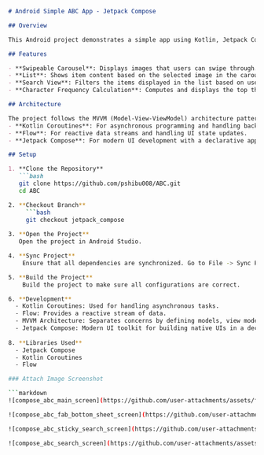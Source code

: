 
```markdown
# Android Simple ABC App - Jetpack Compose

## Overview

This Android project demonstrates a simple app using Kotlin, Jetpack Compose, Kotlin Coroutines, Flow, and MVVM architecture. The app features a swipeable carousel at the top and a list below it. The displayed items in the list are dependent on the currently selected image in the carousel. Additionally, the app includes a search functionality and calculates the top three most frequent characters from the displayed item list.

## Features

- **Swipeable Carousel**: Displays images that users can swipe through.
- **List**: Shows item content based on the selected image in the carousel.
- **Search View**: Filters the items displayed in the list based on user input.
- **Character Frequency Calculation**: Computes and displays the top three most frequent characters from the currently displayed items.

## Architecture

The project follows the MVVM (Model-View-ViewModel) architecture pattern and uses:
- **Kotlin Coroutines**: For asynchronous programming and handling background tasks.
- **Flow**: For reactive data streams and handling UI state updates.
- **Jetpack Compose**: For modern UI development with a declarative approach.

## Setup

1. **Clone the Repository**
   ```bash
   git clone https://github.com/pshibu008/ABC.git
   cd ABC

2. **Checkout Branch**
     ```bash
     git checkout jetpack_compose
     
3. **Open the Project**
   Open the project in Android Studio.

4. **Sync Project**
    Ensure that all dependencies are synchronized. Go to File -> Sync Project with Gradle Files.

5. **Build the Project**
    Build the project to make sure all configurations are correct.

6. **Development**
  - Kotlin Coroutines: Used for handling asynchronous tasks.
  - Flow: Provides a reactive stream of data.
  - MVVM Architecture: Separates concerns by defining models, view models, and views.
  - Jetpack Compose: Modern UI toolkit for building native UIs in a declarative manner.
    
8. **Libraries Used**
  - Jetpack Compose
  - Kotlin Coroutines
  - Flow

### Attach Image Screenshot

```markdown
![compose_abc_main_screen](https://github.com/user-attachments/assets/f48a9176-1ef3-4791-bc44-572877381498)

![compose_abc_fab_bottom_sheet_screen](https://github.com/user-attachments/assets/d9f5a536-e6ac-4972-9b93-2c40fdd2445c)

![compose_abc_sticky_search_screen](https://github.com/user-attachments/assets/945a7570-33de-4b3a-95b8-ec88c427c785)

![compose_abc_search_screen](https://github.com/user-attachments/assets/70395c77-9a68-4391-817b-0da2e24a79d5)




